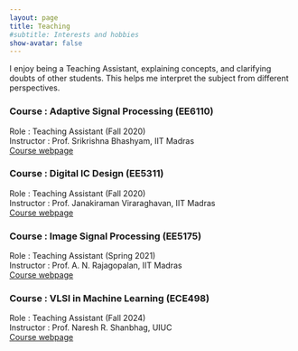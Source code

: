 ```yaml
---
layout: page
title: Teaching
#subtitle: Interests and hobbies
show-avatar: false
---
```

I enjoy being a Teaching Assistant, explaining concepts, and clarifying doubts of other students. This helps me interpret the subject from different perspectives.

### Course : Adaptive Signal Processing (EE6110)
Role : Teaching Assistant (Fall 2020)  
Instructor : Prof.	Srikrishna Bhashyam, IIT Madras  
[Course webpage](https://www.ee.iitm.ac.in/~skrishna/ee6110/)


### Course : Digital IC Design (EE5311)
Role : Teaching Assistant (Fall 2020)  
Instructor : Prof. Janakiraman Viraraghavan, IIT Madras  
[Course webpage](http://www.ee.iitm.ac.in/vlsi/courses/ee5311_2020)



### Course : Image Signal Processing (EE5175)
Role : Teaching Assistant (Spring 2021)  
Instructor : Prof. A. N. Rajagopalan, IIT Madras  
[Course webpage](http://www.ee.iitm.ac.in/2015/03/image-signal-processing-ee5175/)



### Course : VLSI in Machine Learning (ECE498)
Role : Teaching Assistant (Fall 2024)  
Instructor : Prof. Naresh R. Shanbhag, UIUC  
[Course webpage](https://courses.grainger.illinois.edu/ECE498NSG/fa2024/)


